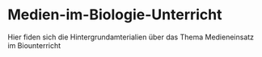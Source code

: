 # Medien-im-Biologie-Unterricht

Hier fiden sich die Hintergrundamterialien über das Thema Medieneinsatz im Biounterricht
